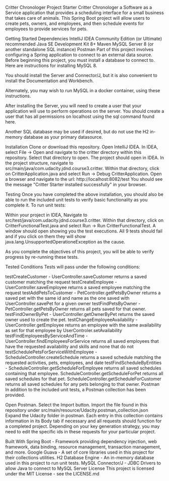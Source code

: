 Critter Chronologer Project Starter
Critter Chronologer a Software as a Service application that provides a scheduling interface for a small business that takes care of animals. This Spring Boot project will allow users to create pets, owners, and employees, and then schedule events for employees to provide services for pets.

Getting Started
Dependencies
IntelliJ IDEA Community Edition (or Ultimate) recommended
Java SE Development Kit 8+
Maven
MySQL Server 8 (or another standalone SQL instance)
Postman
Part of this project involves configuring a Spring application to connect to an external data source. Before beginning this project, you must install a database to connect to. Here are instructions for installing MySQL 8.

You should install the Server and Connector/J, but it is also convenient to install the Documentation and Workbench.

Alternately, you may wish to run MySQL in a docker container, using these instructions.

After installing the Server, you will need to create a user that your application will use to perform operations on the server. You should create a user that has all permissions on localhost using the sql command found here.

Another SQL database may be used if desired, but do not use the H2 in-memory database as your primary datasource.

Installation
Clone or download this repository.
Open IntelliJ IDEA.
In IDEA, select File -> Open and navigate to the critter directory within this repository. Select that directory to open.
The project should open in IDEA. In the project structure, navigate to src/main/java/com.udacity.jdnd.course3.critter.
Within that directory, click on CritterApplication.java and select Run -> Debug CritterApplication.
Open a browser and navigate to the url: http://localhost:8082/test
You should see the message "Critter Starter installed successfully" in your browser.

Testing
Once you have completed the above installation, you should also be able to run the included unit tests to verify basic functionality as you complete it. To run unit tests:

Within your project in IDEA, Navigate to src/test/java/com.udacity.jdnd.course3.critter.
Within that directory, click on CritterFunctionalTest.java and select Run -> Run CritterFunctionalTest.
A window should open showing you the test executions. All 9 tests should fail and if you click on them they will show java.lang.UnsupportedOperationeException as the cause.

As you complete the objectives of this project, you will be able to verify progress by re-running these tests.

Tested Conditions
Tests will pass under the following conditions:

testCreateCustomer - UserController.saveCustomer returns a saved customer matching the request
testCreateEmployee - UserController.saveEmployee returns a saved employee matching the request
testAddPetsToCustomer - PetController.getPetsByOwner returns a saved pet with the same id and name as the one saved with UserController.savePet for a given owner
testFindPetsByOwner - PetController.getPetsByOwner returns all pets saved for that owner.
testFindOwnerByPet - UserController.getOwnerByPet returns the saved owner used to create the pet.
testChangeEmployeeAvailability - UserController.getEmployee returns an employee with the same availability as set for that employee by UserControler.setAvailability
testFindEmployeesByServiceAndTime - UserController.findEmployeesForService returns all saved employees that have the requested availability and skills and none that do not
testSchedulePetsForServiceWithEmployee - ScheduleController.createSchedule returns a saved schedule matching the requested activities, pets, employees, and date
testFindScheduleByEntities - ScheduleController.getScheduleForEmployee returns all saved schedules containing that employee. ScheduleController.getScheduleForPet returns all saved schedules for that pet. ScheduleController.getScheduleForCustomer returns all saved schedules for any pets belonging to that owner.
Postman
In addition to the included unit tests, a Postman collection has been provided.

Open Postman.
Select the Import button.
Import the file found in this repository under src/main/resource/Udacity.postman_collection.json
Expand the Udacity folder in postman.
Each entry in this collection contains information in its Body tab if necessary and all requests should function for a completed project. Depending on your key generation strategy, you may need to edit the specific ids in these requests for your particular project.

Built With
Spring Boot - Framework providing dependency injection, web framework, data binding, resource management, transaction management, and more.
Google Guava - A set of core libraries used in this project for their collections utilities.
H2 Database Engine - An in-memory database used in this project to run unit tests.
MySQL Connector/J - JDBC Drivers to allow Java to connect to MySQL Server
License
This project is licensed under the MIT License - see the LICENSE.md

